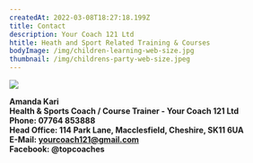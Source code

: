 ```yaml
---
createdAt: 2022-03-08T18:27:18.199Z
title: Contact
description: Your Coach 121 Ltd
htitle: Heath and Sport Related Training & Courses
bodyImage: /img/children-learning-web-size.jpg
thumbnail: /img/childrens-party-web-size.jpeg
---
```

![](/img/screenshot-2022-03-08-at-18.31.20.png)

**Amanda Kari\
Health & Sports Coach / Course Trainer - Your Coach 121 Ltd**\
**Phone: 07764 853888\
Head Office: 114 Park Lane, Macclesfield, Cheshire, SK11 6UA\
E-Mail: yourcoach121@gmail.com\
Facebook: @topcoaches**